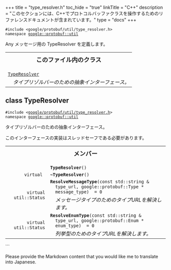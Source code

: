 +++
title = "type_resolver.h"
toc_hide = "true"
linkTitle = "C++"
description = "このセクションには、C++でプロトコルバッファクラスを操作するためのリファレンスドキュメントが含まれています。"
type = "docs"
+++

<p><code>#include &lt;google/protobuf/util/type_resolver.h&gt;<br>namespace <a href="#google.protobuf.util">google::protobuf::util</a></code></p><p>Any メッセージ用の TypeResolver を定義します。</p><table width="100%"><tr><th colspan="2"><h3 style="margin-top: 4px">このファイル内のクラス</h3></th></tr><tr><td><div><code><a href="#TypeResolver">TypeResolver</a></code></div><div style="font-style: italic; margin-top: 4px; margin-left: 16px;">タイプリゾルバーのための抽象インターフェース。</div></td></tr></table><h2 id="TypeResolver">class TypeResolver</h2><p><code>#include &lt;<a href="#">google/protobuf/util/type_resolver.h</a>&gt;<br>namespace <a href="#google.protobuf.util">google::protobuf::util</a></code></p><p>タイプリゾルバーのための抽象インターフェース。</p><p>このインターフェースの実装はスレッドセーフである必要があります。</p>

<table><tr><th colspan="2"><h3 style="margin-top: 4px">メンバー</h3></th></tr><tr><td style="border-right-width: 0px; text-align: right;"><code></code></td><td style="border-left-width: 0px"id="TypeResolver.TypeResolver"><div style="padding-left: 16px; text-indent: -16px"><code><b>TypeResolver</b>()</code></div></td></tr><tr><td style="border-right-width: 0px; text-align: right;"><code>virtual </code></td><td style="border-left-width: 0px"id="TypeResolver.~TypeResolver"><div style="padding-left: 16px; text-indent: -16px"><code><b>~TypeResolver</b>()</code></div></td></tr><tr><td style="border-right-width: 0px; text-align: right;"><code>virtual util::Status</code></td><td style="border-left-width: 0px"id="TypeResolver.ResolveMessageType"><div style="padding-left: 16px; text-indent: -16px"><code><b>ResolveMessageType</b>(const std::string &amp; type_url, google::protobuf::Type * message_type)  = 0</code></div><div style="font-style: italic; margin-top: 4px; margin-left: 16px;">メッセージタイプのためのタイプURLを解決します。</div></td></tr><tr><td style="border-right-width: 0px; text-align: right;"><code>virtual util::Status</code></td><td style="border-left-width: 0px"id="TypeResolver.ResolveEnumType"><div style="padding-left: 16px; text-indent: -16px"><code><b>ResolveEnumType</b>(const std::string &amp; type_url, google::protobuf::Enum * enum_type)  = 0</code></div><div style="font-style: italic; margin-top: 4px; margin-left: 16px;">列挙型のためのタイプURLを解決します。</div></td></tr></table>
```

Please provide the Markdown content that you would like me to translate into Japanese.

